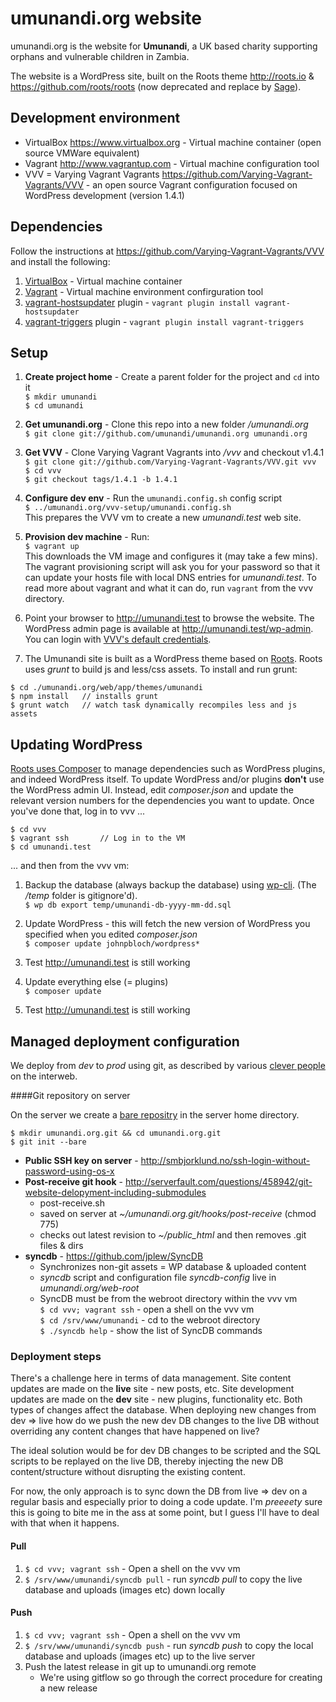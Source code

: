 # umunandi.org website

umunandi.org is the website for **Umunandi**, a UK based charity supporting orphans and vulnerable children in Zambia.

The website is a WordPress site, built on the Roots theme <http://roots.io> & <https://github.com/roots/roots> (now deprecated and replace by [Sage](https://github.com/roots/sage)).

## Development environment

+ VirtualBox <https://www.virtualbox.org> - Virtual machine container (open source VMWare equivalent)
+ Vagrant <http://www.vagrantup.com> - Virtual machine configuration tool
+ VVV = Varying Vagrant Vagrants <https://github.com/Varying-Vagrant-Vagrants/VVV> - an open source Vagrant configuration focused on WordPress development (version 1.4.1)

## Dependencies

Follow the instructions at <https://github.com/Varying-Vagrant-Vagrants/VVV> and install the following:

1. [VirtualBox](https://www.virtualbox.org/wiki/Downloads) - Virtual machine container
1. [Vagrant](http://www.vagrantup.com) - Virtual machine environment confirguration tool
1. [vagrant-hostsupdater](https://github.com/cogitatio/vagrant-hostsupdater) plugin - `vagrant plugin install vagrant-hostsupdater`
1. [vagrant-triggers](https://github.com/emyl/vagrant-triggers) plugin - `vagrant plugin install vagrant-triggers`

## Setup

1. **Create project home** - Create a parent folder for the project and `cd` into it  
`$ mkdir umunandi`  
`$ cd umunandi`

1. **Get umunandi.org** - Clone this repo into a new folder */umunandi.org*  
`$ git clone git://github.com/umunandi/umunandi.org umunandi.org`

1. **Get VVV** - Clone Varying Vagrant Vagrants into */vvv* and checkout v1.4.1  
`$ git clone git://github.com/Varying-Vagrant-Vagrants/VVV.git vvv`  
`$ cd vvv`  
`$ git checkout tags/1.4.1 -b 1.4.1`

1. **Configure dev env** - Run the `umunandi.config.sh` config script   
`$ ../umunandi.org/vvv-setup/umunandi.config.sh`  
This prepares the VVV vm to create a new *umunandi.test* web site.

1. **Provision dev machine** - Run:  
`$ vagrant up`  
This downloads the VM image and configures it (may take a few mins). The vagrant provisioning script will ask you for your password so that it can update your hosts file with local DNS entries for *umunandi.test*. To read more about vagrant and what it can do, run `vagrant` from the vvv directory.

1. Point your browser to <http://umunandi.test> to browse the website. The WordPress admin page is available at <http://umunandi.test/wp-admin>. You can login with [VVV's default credentials](https://varyingvagrantvagrants.org/docs/en-US/default-credentials/).

2. The Umunandi site is built as a WordPress theme based on [Roots](https://roots.io/). Roots uses *grunt* to build js and less/css assets. To install and run grunt:

```
$ cd ./umunandi.org/web/app/themes/umunandi
$ npm install   // installs grunt
$ grunt watch   // watch task dynamically recompiles less and js assets
```

## Updating WordPress
[Roots uses Composer](https://roots.io/using-composer-with-wordpress/) to manage dependencies such as WordPress plugins, and indeed WordPress itself. To update WordPress and/or plugins **don't** use the WordPress admin UI. Instead, edit *composer.json* and update the relevant version numbers for the dependencies you want to update. Once you've done that, log in to vvv ...

```
$ cd vvv
$ vagrant ssh       // Log in to the VM
$ cd umunandi.test
```
... and then from the vvv vm:

1. Backup the database (always backup the database) using [wp-cli](https://wp-cli.org/). (The */temp* folder is gitignore'd).  
`$ wp db export temp/umunandi-db-yyyy-mm-dd.sql`

1. Update WordPress - this will fetch the new version of WordPress you specified when you edited *composer.json*  
`$ composer update johnpbloch/wordpress*`

1. Test <http://umunandi.test> is still working

1. Update everything else (= plugins)  
`$ composer update`

1. Test <http://umunandi.test> is still working


## Managed deployment configuration

We deploy from *dev* to *prod* using git, as described by various [clever people](http://toroid.org/ams/git-website-howto) on the interweb.

####Git repository on server

On the server we create a [bare repositry](http://www.saintsjd.com/2011/01/what-is-a-bare-git-repository/) in the server home directory.

```
$ mkdir umunandi.org.git && cd umunandi.org.git
$ git init --bare
```



+ **Public SSH key on server** - <http://smbjorklund.no/ssh-login-without-password-using-os-x>
+ **Post-receive git hook** - <http://serverfault.com/questions/458942/git-website-delopyment-including-submodules>
  - post-receive.sh
  - saved on server at *~/umunandi.org.git/hooks/post-receive* (chmod 775)
  - checks out latest revision to *~/public_html* and then removes .git files & dirs
+ **syncdb** - <https://github.com/jplew/SyncDB>
  - Synchronizes non-git assets = WP database & uploaded content
  - *syncdb* script and configuration file *syncdb-config* live in *umunandi.org/web-root*
  - SyncDB must be from the webroot directory within the vvv vm  
    `$ cd vvv; vagrant ssh` - open a shell on the vvv vm  
    `$ cd /srv/www/umunandi` - cd to the webroot directory  
    `$ ./syncdb help` - show the list of SyncDB commands

### Deployment steps

There's a challenge here in terms of data management. Site content updates are made on the **live** site - new posts, etc. Site development updates are made on the **dev** site - new plugins, functionality etc. Both types of changes affect the database. When deploying new changes from dev => live how do we push the new dev DB changes to the live DB without overriding any content changes that have happened on live?

The ideal solution would be for dev DB changes to be scripted and the SQL scripts to be replayed on the live DB, thereby injecting the new DB content/structure without disrupting the existing content.

For now, the only approach is to sync down the DB from live => dev on a regular basis and especially prior to doing a code update. I'm *preeeety* sure this is going to bite me in the ass at some point, but I guess I'll have to deal with that when it happens.

#### Pull

1. `$ cd vvv; vagrant ssh` - Open a shell on the vvv vm
2. `$ /srv/www/umunandi/syncdb pull` - run *syncdb pull* to copy the live database and uploads (images etc) down locally

#### Push

1. `$ cd vvv; vagrant ssh` - Open a shell on the vvv vm
2. `$ /srv/www/umunandi/syncdb push` - run *syncdb push* to copy the local database and uploads (images etc) up to the live server
3. Push the latest release in git up to umunandi.org remote
   - We're using gitflow so go through the correct procedure for creating a new release
